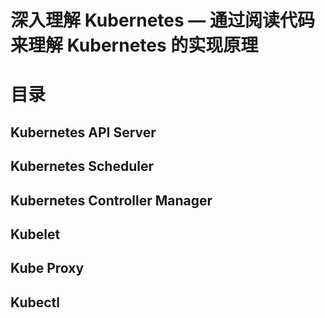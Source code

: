 # 深入理解 Kubernetes — 通过阅读代码来理解 Kubernetes 的实现原理

# 目录

## Kubernetes API Server

## Kubernetes Scheduler

## Kubernetes Controller Manager

## Kubelet

## Kube Proxy

## Kubectl
